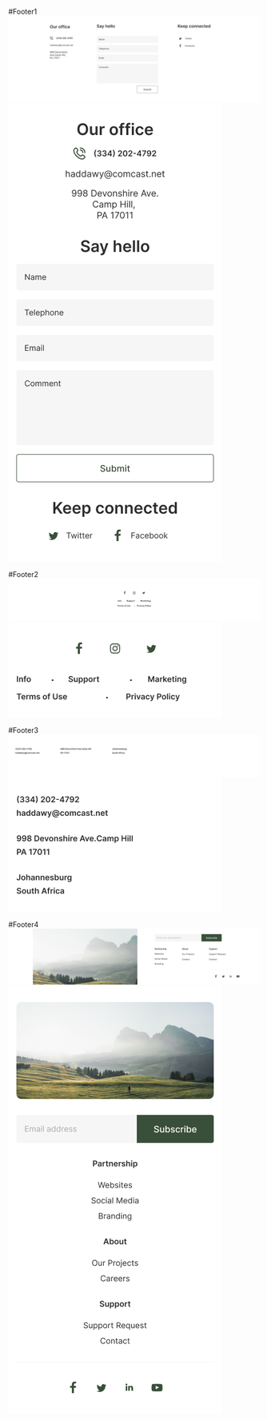#Footer1
<img src="./src/assets/footer1/mobile=false.png" title="hover text">
<img src="./src/assets/footer1/mobile=true.png" title="hover text">

#Footer2
<img src="./src/assets/footer2/mobile=false.png" title="hover text">
<img src="./src/assets/footer2/mobile=true.png" title="hover text">

#Footer3
<img src="./src/assets/footer3/mobile=false.png" title="hover text">
<img src="./src/assets/footer3/mobile=true.png" title="hover text">

#Footer4
<img src="./src/assets/footer4/mobile=false.png" title="hover text">
<img src="./src/assets/footer4/mobile=true.png" title="hover text">

